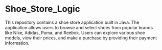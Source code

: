 # Shoe_Store_Logic
This repository contains a shoe store application built in Java. The application allows users to browse and select shoes from popular brands like Nike, Adidas, Puma, and Reebok. Users can explore various shoe models, view their prices, and make a purchase by providing their payment information.

